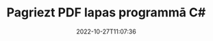 ---
############################# Static ############################
layout: "auto-gen-merger"
date: 2022-10-27T11:07:36
draft: false
otherformats: xps tex epub

############################# Head ############################
head_title: "Pagriezt PDF lapas C# — pagriezt 90, 180, 270 leņķī"
head_description: "Pagrieziet noteiktas vai visas PDF faila dokumenta lapas 90, 180, 270 leņķī, izmantojot dokumentu apvienošanas API."

############################# Header ############################
title: "Pagriezt PDF lapas programmā C#"
description: "Pagrieziet PDF lapas ar dažām .NET koda rindām."
bg_image: "https://cms.admin.containerize.com/templates/aspose/App_Themes/V3/images/bg/header1.png"
bg_overlay: false
button:
    enable: true
    icon: "fas fa-arrow-down"
    label: "Lejupielādēt bezmaksas izmēģinājuma versiju"
    link: "https://downloads.groupdocs.com/merger/net"

############################# SubMenu ############################
submenu:
    enable: true

    left:
        img_alt: "GroupDocs.Merger for .NET"
        image: "https://cms.admin.containerize.com/templates/groupdocs/images/product-logos/90x90-noborder/groupdocs-merger-net.png"
        product: "GroupDocs.Merger"
        platform: ".NET"

    middle:
        button:

            # button loop
            - link: "https://apireference.groupdocs.com/merger/net"
              text: "API atsauce"

            # button loop
            - link: "https://github.com/groupdocs-merger"
              text: "Kodu piemēri"

            # button loop
            - link: "https://products.groupdocs.app/merger/family"
              text: "Tiešraides demonstrācijas"

            # button loop
            - link: "https://purchase.groupdocs.com/pricing/merger/net"
              text: "Cenu noteikšana"

    right:
        link_download: "https://downloads.groupdocs.com/merger"
        link_learn: "https://docs.groupdocs.com/merger/net"
        link_buy: "https://purchase.groupdocs.com"

############################# About ############################
about:
    enable: true
    title: "Par GroupDocs.Merger for .NET API"
    content: |
        [GroupDocs.Merger for .NET](/lv/merger/net/) piedāvā vienkāršu risinājumu, lai droši apvienotu un sadalītu dažādus dokumentu formātus, tostarp PDF, Microsoft Office (Word, Excel, PowerPoint). , OneNote), OpenDocument, HTML, attēli un daudzas citas .NET lietojumprogrammās. Pievienojot tikai dažas koda rindiņas, veiciet vairākas dokumenta darbības, piemēram, pārvietojiet, noņemiet, pagrieziet, apmainiet, izvelciet vai mainiet lappušu orientāciju dokumentos. Dokumentu apvienošanas API atbalsta arī dokumentu lapu priekšskatīšanu kā attēlu, lai analizētu dokumenta struktūru, formatējumu un lapas saturu.
        
        GroupDocs.Merger API ir pareizā izvēle korporatīvajiem risinājumiem, kuriem nepieciešamas failu lapu rotācijas funkcijas. Šīs API tiek labi atbalstītas visās lielākajās operētājsistēmās un platformās, tostarp .NET Framework, .NET Standard, .NET Core, Mono.

############################# Steps ############################
steps:
    enable: true
    title_left: "Pagriezt PDF faila lapas pakalpojumā .NET"
    content_left: |
        [GroupDocs.Merger for .NET](/lv/merger/net/) ļauj C# izstrādātājiem viegli pagriezt dažas konkrētas vai visas lapas PDF failā ar 90 , 180 vai 270 griešanās leņķis, veicot dažas vienkāršas darbības.
        
        * Inicializējiet **RotateOptions** ar vēlamo pagriešanas leņķi un lappušu numuriem.
        * Izveidojiet jaunu **Merger** gadījumu un norādiet avota dokumenta ceļu kā konstruktora parametru.
        * Izsauciet **RotatePages** un nododiet objektam **RotateOptions**.
        * Izsauciet **Save** un norādiet faila ceļu, lai saglabātu iegūto dokumentu.

    title_right: "Sistēmas prasības"
    content_right: |
        GroupDocs.Merger for .NET API tiek atbalstītas visās lielākajās platformās un operētājsistēmās. Pirms tālāk norādītā koda izpildes, lūdzu, pārliecinieties, vai jūsu sistēmā ir instalēti šādi priekšnosacījumi.

        * Operētājsistēmas: Microsoft Windows, Linux, MacOS
        * Izstrādes vides: Visual Studio, Xamarin, MonoDevelop
        * Ietvari: .NET Framework, .NET Standard, .NET Core, Mono
        * Lejupielādējiet jaunāko GroupDocs.Merger for .NET versiju no [NuGet](https://www.nuget.org/packages/groupdocs.merger)
         
    code: |
     {{% merger/additional-styles %}}
     {{< merger/code-merger title="Kā pagriezt PDF faila lapas, izmantojot C# piemēra kodu">}}

        ```csharp    
        // Pagrieziet PDF faila lapas, izmantojot GroupDocs.Merger API
        // Inicializējiet RotateOptions klasi, lai norādītu pagriešanas leņķi un pagriežamo lappušu numurus
        RotateOptions rotateOptions = new RotateOptions(RotateMode.Rotate180, new int[] { 2, 3 });

        // Izveidot saplūšanu, ievadot PDF dokumentu
        using (Merger merger = new Merger("input.pdf"))
          {
            // Izsauciet RotatePages metodi un nododiet tai RotateOptions objektu
            merger.RotatePages(rotateOptions);
    
            // Izsauciet Saglabāšanas metodi un nododiet vajadzīgo faila ceļu, lai saglabātu izvaddokumentu
            merger.Save("output.pdf");
          }
        ```
     {{< /merger/code-merger >}}

############################# Demos ############################
demos:
    enable: true
    title: "Tiešraides demonstrācijas — pagrieziet PDF failu lapas tiešsaistē"
    content: |
       Pagrieziet PDF faila lapas tūlīt, apmeklējot vietni [GroupDocs.Merger Live Demos](https://products.groupdocs.app/splitter/rotate-pages/pdf).
       Tiešraides demonstrācijai ir šādas priekšrocības.
        
############################# About Formats ############################
about_formats:
    enable: true

############################# More Formats ############################
more_formats:
    enable: true
    title: "Pagriezt citu dokumentu formātu lapas"
    content: |
        .NET dokumentē apvienošanas un sadalīšanas API failu formātiem un attēliem. Pagrieziet dažus populāros failu formātus, kā norādīts tālāk.

############################# Back to top ###############################
back_to_top:
    enable: true
---